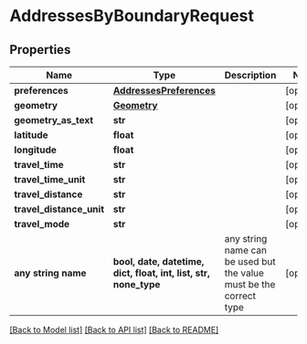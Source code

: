 # AddressesByBoundaryRequest


## Properties
Name | Type | Description | Notes
------------ | ------------- | ------------- | -------------
**preferences** | [**AddressesPreferences**](AddressesPreferences.md) |  | [optional] 
**geometry** | [**Geometry**](Geometry.md) |  | [optional] 
**geometry_as_text** | **str** |  | [optional] 
**latitude** | **float** |  | [optional] 
**longitude** | **float** |  | [optional] 
**travel_time** | **str** |  | [optional] 
**travel_time_unit** | **str** |  | [optional] 
**travel_distance** | **str** |  | [optional] 
**travel_distance_unit** | **str** |  | [optional] 
**travel_mode** | **str** |  | [optional] 
**any string name** | **bool, date, datetime, dict, float, int, list, str, none_type** | any string name can be used but the value must be the correct type | [optional]

[[Back to Model list]](../README.md#documentation-for-models) [[Back to API list]](../README.md#documentation-for-api-endpoints) [[Back to README]](../README.md)


